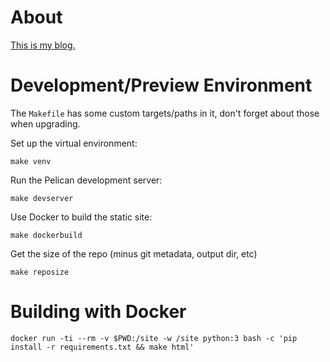 # About

[This is my blog.](https://blog.bityard.net/)

# Development/Preview Environment

The `Makefile` has some custom targets/paths in it, don't forget about those when upgrading.

Set up the virtual environment:

```
make venv
```

Run the Pelican development server:

```
make devserver
```

Use Docker to build the static site:

```
make dockerbuild
```

Get the size of the repo (minus git metadata, output dir, etc)

```
make reposize
```


# Building with Docker

```
docker run -ti --rm -v $PWD:/site -w /site python:3 bash -c 'pip install -r requirements.txt && make html'
```
